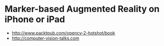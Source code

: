 Marker-based Augmented Reality on iPhone or iPad 
===============================

 * <http://www.packtpub.com/opencv-2-hotshot/book>
 * <http://computer-vision-talks.com>